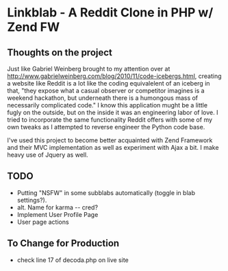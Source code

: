 Linkblab - A Reddit Clone in PHP w/ Zend FW
==========================================

Thoughts on the project
----------------------------------

Just like Gabriel Weinberg brought to my attention over at http://www.gabrielweinberg.com/blog/2010/11/code-icebergs.html, creating a website like Reddit is a lot like the coding equivalelent of an iceberg in that, "they expose what a casual observer or competitor imagines is a  weekend hackathon, but underneath there is a humongous mass of necessarily  complicated code." I know this application mught be a little fugly on the outside, but on the inside it was an engineering labor of love. I tried to incorporate the same functionality Reddit offers with some of my own tweaks as I attempted to reverse engineer the Python code base.

I've used this project to become better acquainted with Zend Framework and their MVC implementation as well as experiment with Ajax a bit. I make heavy use of Jquery as well.

TODO 
----------------------

- Putting "NSFW" in some subblabs automatically (toggle in blab settings?).
- alt. Name for karma -- cred? 
- Implement User Profile Page
- User page actions

To Change for Production
----------------------

- check line 17 of decoda.php on live site
